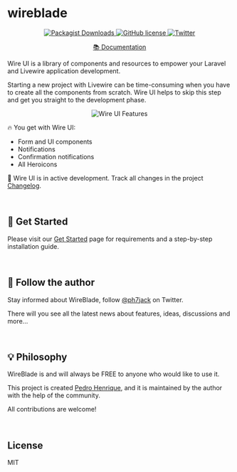 # wireblade

<p align="center">
    <a href="https://github.com/PH7-Jack/wireblade/">
    <img src="https://img.shields.io/packagist/dt/ph7jack/wireblade" alt="Packagist Downloads" data-canonical-src="https://img.shields.io/packagist/dt/ph7jack/wireblade" style="max-width:100%;" />
    </a>
    <a href="https://github.com/PH7-Jack/wireblade/blob/master/LICENSE">
    <img src="https://img.shields.io/github/license/PH7-Jack/wireblade" alt="GitHub license" data-canonical-src="https://img.shields.io/github/license/PH7-Jack/wireblade" style="max-width:100%;" />
    </a>
    <a href="https://twitter.com/ph7jack"><img alt="Twitter" src="https://img.shields.io/twitter/url?url=https%3A%2F%2Fgithub.com%2FPH7-Jack%2Fwireblade"></a>
    </a>
</p>
<p align="center">
    <a href="https://livewire-wireblade.com" target="_blank">📚 Documentation</a>
</p>

Wire UI is a library of components and resources to empower your Laravel and Livewire application development.

Starting a new project with Livewire can be time-consuming when you have to create all the components from scratch. Wire UI helps to skip this step and get you straight to the development phase.

<div align="center">
    <p>
        <img  src="images/features.png" alt="Wire UI Features"/>
    </p>
</div>

🔥 You get with Wire UI:

- Form and UI components
- Notifications
- Confirmation notifications
- All Heroicons

🌱 Wire UI is in active development. Track all changes in the project [Changelog].

<br/>

<h2> 🚀 Get Started</h2>

Please visit our [Get Started] page for requirements and a step-by-step installation guide.

<br/>

<h2>📣 Follow the author</h2>

Stay informed about WireBlade, follow [@ph7jack] on Twitter.

There will you see all the latest news about features, ideas, discussions and more...

<br/>

<h2> 💡 Philosophy</h2>

WireBlade is and will always be FREE to anyone who would like to use it.

This project is created [Pedro Henrique], and it is maintained by the author with the help of the community.

All contributions are welcome!

<br/>

## License

MIT

[TALL stack]: https://tallstack.dev
[Changelog]: https://livewire-wireblade.com/docs/changelog
[Get Started]: https://livewire-wireblade.com/docs/get-started
[Documentation]: https://livewire-wireblade.com
[@ph7jack]: https://twitter.com/ph7jack
[Pedro Henrique]: https://github.com/PH7-Jack
